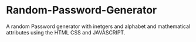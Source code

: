 # Random-Password-Generator
A random Password generator with inetgers and alphabet and mathematical attributes using the HTML CSS and JAVASCRIPT.
